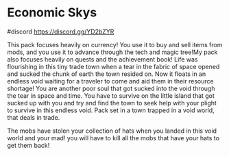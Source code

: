 # Economic Skys 
#discord https://discord.gg/YD2bZYR

This pack focuses heavily on currency! You use it to buy and sell items from mods, and you use it to advance through the tech and magic tree!My pack also focuses heavily on quests and the achievement book! Life was flourishing in this tiny trade town when a tear in the fabric of space opened and sucked the chunk of earth the town resided on. Now it floats in an endless void waiting for a traveler to come and aid them in their resource shortage! You are another poor soul that got sucked into the void through the tear in space and time. You have to survive on the little island that got sucked up with you and try and find the town to seek help with your plight to survive in this endless void. Pack set in a town trapped in a void world, that deals in trade.

The mobs have stolen your collection of hats when you landed in this void world and your mad! you will have to kill all the mobs that have your hats to get them back!
